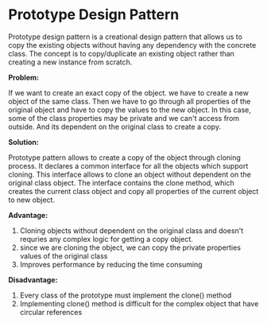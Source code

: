 # Prototype Design Pattern

Prototype design pattern is a creational design pattern that allows us to copy the existing objects without having any dependency with the concrete class.
The concept is to copy/duplicate an existing object rather than creating a new instance from scratch.

**Problem:**

  If we want to create an exact copy of the object. we have to create a new object of the same class. Then we have to go through all properties of the original object and 
have to copy the values to the new object. In this case, some of the class properties may be private and we can't access from outside. 
And its dependent on the original class to create a copy.

**Solution:**

  Prototype pattern allows to create a copy of the object through cloning process. It declares a common interface for all the objects which support cloning. 
This interface allows to clone an object without dependent on the original class object. The interface contains the clone method, which creates the current class object and copy all properties of the current object to new object.

**Advantage:**
1. Cloning objects without dependent on the original class and doesn't requries any complex logic for getting a copy object.
2. since we are cloning the object, we can copy the private properties values of the original class
3. Improves performance by reducing the time consuming

**Disadvantage:**
1. Every class of the prototype must implement the clone() method
2. Implementing clone() method is difficult  for the complex object that have circular references
